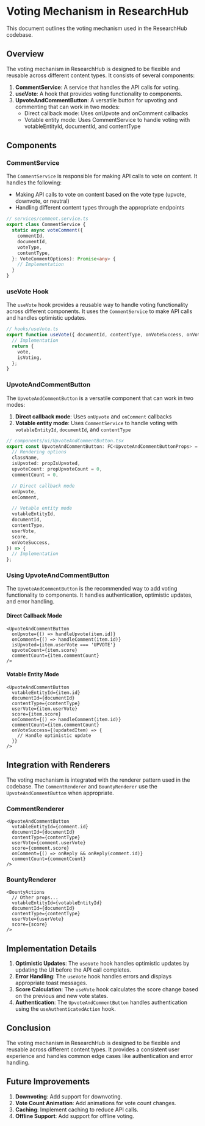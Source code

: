 # Voting Mechanism in ResearchHub

This document outlines the voting mechanism used in the ResearchHub codebase.

## Overview

The voting mechanism in ResearchHub is designed to be flexible and reusable across different content types. It consists of several components:

1. **CommentService**: A service that handles the API calls for voting.
2. **useVote**: A hook that provides voting functionality to components.
3. **UpvoteAndCommentButton**: A versatile button for upvoting and commenting that can work in two modes:
   - Direct callback mode: Uses onUpvote and onComment callbacks
   - Votable entity mode: Uses CommentService to handle voting with votableEntityId, documentId, and contentType

## Components

### CommentService

The `CommentService` is responsible for making API calls to vote on content. It handles the following:

- Making API calls to vote on content based on the vote type (upvote, downvote, or neutral)
- Handling different content types through the appropriate endpoints

```typescript
// services/comment.service.ts
export class CommentService {
  static async voteComment({
    commentId,
    documentId,
    voteType,
    contentType,
  }: VoteCommentOptions): Promise<any> {
    // Implementation
  }
}
```

### useVote Hook

The `useVote` hook provides a reusable way to handle voting functionality across different components. It uses the `CommentService` to make API calls and handles optimistic updates.

```typescript
// hooks/useVote.ts
export function useVote({ documentId, contentType, onVoteSuccess, onVoteError }: UseVoteOptions) {
  // Implementation
  return {
    vote,
    isVoting,
  };
}
```

### UpvoteAndCommentButton

The `UpvoteAndCommentButton` is a versatile component that can work in two modes:

1. **Direct callback mode**: Uses `onUpvote` and `onComment` callbacks
2. **Votable entity mode**: Uses `CommentService` to handle voting with `votableEntityId`, `documentId`, and `contentType`

```typescript
// components/ui/UpvoteAndCommentButton.tsx
export const UpvoteAndCommentButton: FC<UpvoteAndCommentButtonProps> = ({
  // Rendering options
  className,
  isUpvoted: propIsUpvoted,
  upvoteCount: propUpvoteCount = 0,
  commentCount = 0,

  // Direct callback mode
  onUpvote,
  onComment,

  // Votable entity mode
  votableEntityId,
  documentId,
  contentType,
  userVote,
  score,
  onVoteSuccess,
}) => {
  // Implementation
};
```

### Using UpvoteAndCommentButton

The `UpvoteAndCommentButton` is the recommended way to add voting functionality to components. It handles authentication, optimistic updates, and error handling.

#### Direct Callback Mode

```tsx
<UpvoteAndCommentButton
  onUpvote={() => handleUpvote(item.id)}
  onComment={() => handleComment(item.id)}
  isUpvoted={item.userVote === 'UPVOTE'}
  upvoteCount={item.score}
  commentCount={item.commentCount}
/>
```

#### Votable Entity Mode

```tsx
<UpvoteAndCommentButton
  votableEntityId={item.id}
  documentId={documentId}
  contentType={contentType}
  userVote={item.userVote}
  score={item.score}
  onComment={() => handleComment(item.id)}
  commentCount={item.commentCount}
  onVoteSuccess={(updatedItem) => {
    // Handle optimistic update
  }}
/>
```

## Integration with Renderers

The voting mechanism is integrated with the renderer pattern used in the codebase. The `CommentRenderer` and `BountyRenderer` use the `UpvoteAndCommentButton` when appropriate.

### CommentRenderer

```tsx
<UpvoteAndCommentButton
  votableEntityId={comment.id}
  documentId={documentId}
  contentType={contentType}
  userVote={comment.userVote}
  score={comment.score}
  onComment={() => onReply && onReply(comment.id)}
  commentCount={commentCount}
/>
```

### BountyRenderer

```tsx
<BountyActions
  // Other props...
  votableEntityId={votableEntityId}
  documentId={documentId}
  contentType={contentType}
  userVote={userVote}
  score={score}
/>
```

## Implementation Details

1. **Optimistic Updates**: The `useVote` hook handles optimistic updates by updating the UI before the API call completes.
2. **Error Handling**: The `useVote` hook handles errors and displays appropriate toast messages.
3. **Score Calculation**: The `useVote` hook calculates the score change based on the previous and new vote states.
4. **Authentication**: The `UpvoteAndCommentButton` handles authentication using the `useAuthenticatedAction` hook.

## Conclusion

The voting mechanism in ResearchHub is designed to be flexible and reusable across different content types. It provides a consistent user experience and handles common edge cases like authentication and error handling.

## Future Improvements

1. **Downvoting**: Add support for downvoting.
2. **Vote Count Animation**: Add animations for vote count changes.
3. **Caching**: Implement caching to reduce API calls.
4. **Offline Support**: Add support for offline voting.

